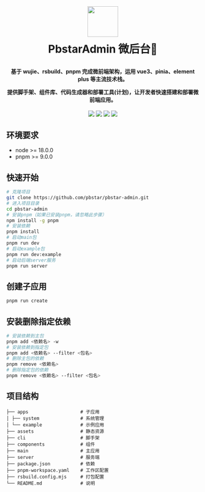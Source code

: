 <div align="center">
    <img src="https://github.com/pbstar/pbstar-admin/blob/main/main/src/assets/imgs/logo-w.png" height="80px">
    <h1 style="margin-bottom:30px;margin-top:10px; font-weight: bold;">PbstarAdmin 微后台🎉</h1>
    <h4>
        <p style="margin-bottom:0;">基于 wujie、rsbuild、pnpm 完成微前端架构，运用 vue3、pinia、element plus 等主流技术栈。</p>
        <p style="margin-bottom:0;">提供脚手架、组件库、代码生成器和部署工具(计划)，让开发者快速搭建和部署微前端应用。</p>
    </h4>
</div>

<p align="center">
	<a href="https://github.com/pbstar/pbstar-admin"><img src="https://img.shields.io/badge/PbstarAdmin-v0.0.0-brightgreen.svg"></a>
	<a href="https://github.com/pbstar/pbstar-admin/blob/main/LICENSE"><img src="https://img.shields.io/github/license/mashape/apistatus.svg"></a>
    <a href="http://152.136.96.92:8799"><img src="https://img.shields.io/badge/官方文档-5672CD?style=flat"></a>
    <a href="https://github.com/pbstar/pbstar-admin"><img src="https://img.shields.io/badge/在线演示-FF5722?style=flat"></a>
</p>

## 环境要求

- node >= 18.0.0
- pnpm >= 9.0.0

## 快速开始

```bash
# 克隆项目
git clone https://github.com/pbstar/pbstar-admin.git
# 进入项目目录
cd pbstar-admin
# 安装pnpm（如果已安装pnpm，请忽略此步骤）
npm install -g pnpm
# 安装依赖
pnpm install
# 启动main包
pnpm run dev
# 启动example包
pnpm run dev:example
# 启动后端server服务
pnpm run server
```

## 创建子应用

```bash
pnpm run create
```

## 安装删除指定依赖

```bash
# 安装依赖到主包
pnpm add <依赖名> -w
# 安装依赖到指定包
pnpm add <依赖名> --filter <包名>
# 删除主包的依赖
pnpm remove <依赖名>
# 删除指定包的依赖
pnpm remove <依赖名> --filter <包名>
```

## 项目结构

```
├── apps                   # 子应用
│ ├── system               # 系统管理
│ └── example              # 示例应用
├── assets                 # 静态资源
├── cli                    # 脚手架
├── components             # 组件
├── main                   # 主应用
├── server                 # 服务端
├── package.json           # 依赖
├── pnpm-workspace.yaml    # 工作区配置
├── rsbuild.config.mjs     # 打包配置
└── README.md              # 说明
```
